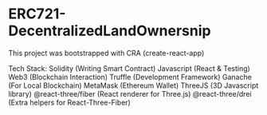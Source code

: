 # ERC721-DecentralizedLandOwnersnip

This project was bootstrapped with CRA (create-react-app)

Tech Stack:
Solidity (Writing Smart Contract)
Javascript (React & Testing)
Web3 (Blockchain Interaction)
Truffle (Development Framework)
Ganache (For Local Blockchain)
MetaMask (Ethereum Wallet)
ThreeJS (3D Javascript library)
@react-three/fiber (React renderer for Three.js)
@react-three/drei (Extra helpers for React-Three-Fiber)
